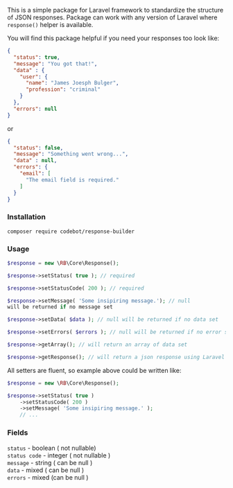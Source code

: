 This is a simple package for Laravel framework to standardize the structure of JSON responses.
Package can work with any version of Laravel where `response()` helper is available.  

You will find this package helpful if you need your responses too look like:

```json
{
  "status": true,
  "message": "You got that!",
  "data" : {
    "user": {
      "name": "James Joesph Bulger",
      "profession": "criminal"
    }
  },
  "errors": null
}
```

or

```json
{
  "status": false,
  "message": "Something went wrong...",
  "data" : null,
  "errors": {
    "email": [
      "The email field is required."
    ]
  }
}
```

### Installation  
`composer require codebot/response-builder`

### Usage  
```php
$response = new \RB\Core\Response();

$response->setStatus( true ); // required

$response->setStatusCode( 200 ); // required

$response->setMessage( 'Some insipiring message.'); // null 
will be returned if no message set

$response->setData( $data ); // null will be returned if no data set

$response->setErrors( $errors ); // null will be returned if no error set

$response->getArray(); // will return an array of data set

$response->getResponse(); // will return a json response using Laravel's response() helper 
```

All setters are fluent, so example above could be written like:
```php
$response = new \RB\Core\Response();

$response->setStatus( true )
    ->setStatusCode( 200 )
    ->setMessage( 'Some insipiring message.' ); 
    // ...
```

### Fields

`status` - boolean ( not nullable)  
`status code` - integer ( not nullable )  
`message` - string ( can be null )  
`data` - mixed ( can be null )  
`errors` - mixed (can be null )  
